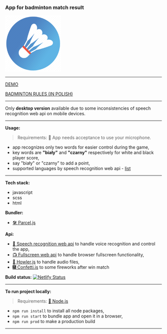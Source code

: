 ### App for badminton match result
![](https://github.com/rzubrycki/badminton-score/blob/master/src/images/favicons/apple-touch-icon.png)
___

[DEMO](https://inspiring-payne-3540e7.netlify.com/)

[BADMINTON RULES (IN POLISH)](https://www.badmin.pl/zasady-gry-w-badmintona-i-56.html)
___

Only **desktop version** available due to some inconsistencies of speech recognition web api on mobile devices.
___

**Usage:**
> Requirements: :rotating_light: App needs acceptance to use your microphone.

- app recognizes only two words for easier control during the game,
- key words are **"biały"** and **"czarny"** respectively for white and black player score,
- say "biały" or "czarny" to add a point,
- supported languages by speech recognition web api - [list](https://cloud.google.com/speech-to-text/docs/languages)
___
**Tech stack:**
- javascript
- scss
- html

**Bundler:**
- [:hammer_and_wrench: Parcel.js](https://parceljs.org/)

**Api:**
- [:loudspeaker: Speech recognition web api](https://developer.mozilla.org/en-US/docs/Web/API/Web_Speech_API/Using_the_Web_Speech_API) to handle voice recognition and control the app,
- [:tv: Fullscreen web api](https://developer.mozilla.org/en-US/docs/Web/API/Fullscreen_API) to handle browser fullscreen functionality,
- [:microphone: Howler.js](https://howlerjs.com/) to handle audio files,
- [:fireworks: Confetti.js](https://github.com/Agezao/confetti-js#readme) to some fireworks after win match


**Build status:** [![Netlify Status](https://api.netlify.com/api/v1/badges/946b7912-1a06-4684-b7d6-3e3a93ad899c/deploy-status)](https://app.netlify.com/sites/inspiring-payne-3540e7/deploys)
___

**To run project locally:**
> Requirements: [:rotating_light: Node.js](https://nodejs.org/en/)

- `npm run install` to install all node packages,
- `npm run start` to bundle app and open it in a browser,
- `npm run prod` to make a production build
___

